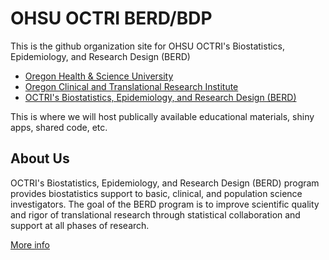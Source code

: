 # OHSU OCTRI BERD/BDP

This is the github organization site for OHSU OCTRI's Biostatistics, Epidemiology, and Research Design (BERD)

- [Oregon Health & Science University](https://www.ohsu.edu/)
- [Oregon Clinical and Translational Research Institute](https://www.ohsu.edu/octri)
- [OCTRI's Biostatistics, Epidemiology, and Research Design (BERD)](https://www.ohsu.edu/octri/biostatistics-epidemiology-and-research-design)

This is where we will host publically available educational materials, shiny apps, shared code, etc.

## About Us

OCTRI's Biostatistics, Epidemiology, and Research Design (BERD) program provides biostatistics support to basic, clinical, and population science investigators. The goal of the BERD program is to improve scientific quality and rigor of translational research through statistical collaboration and support at all phases of research.

[More info](https://www.ohsu.edu/octri/biostatistics-epidemiology-and-research-design)
